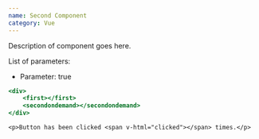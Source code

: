 ```yaml
---
name: Second Component
category: Vue
---
```


Description of component goes here.

List of parameters:
- Parameter: true

```second.html
<div>
    <first></first>
    <secondondemand></secondondemand>
</div>
```

```vue
<p>Button has been clicked <span v-html="clicked"></span> times.</p>
```